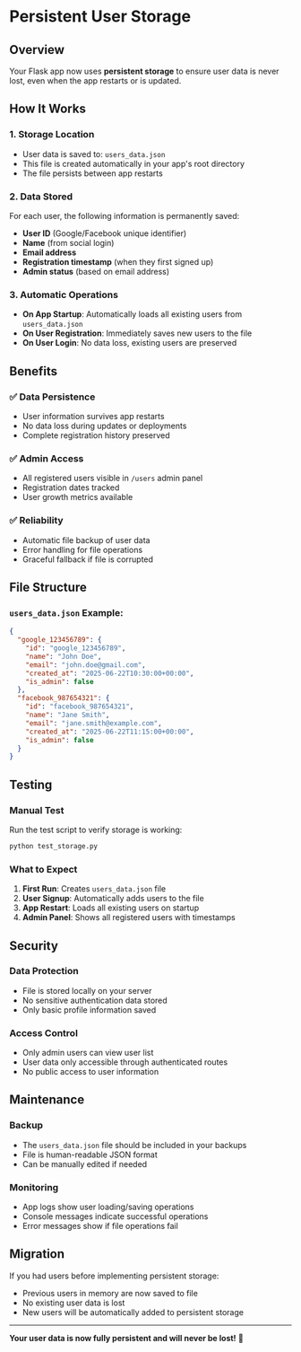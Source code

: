 # Persistent User Storage

## Overview
Your Flask app now uses **persistent storage** to ensure user data is never lost, even when the app restarts or is updated.

## How It Works

### 1. Storage Location
- User data is saved to: `users_data.json`
- This file is created automatically in your app's root directory
- The file persists between app restarts

### 2. Data Stored
For each user, the following information is permanently saved:
- **User ID** (Google/Facebook unique identifier)
- **Name** (from social login)
- **Email address**
- **Registration timestamp** (when they first signed up)
- **Admin status** (based on email address)

### 3. Automatic Operations
- **On App Startup**: Automatically loads all existing users from `users_data.json`
- **On User Registration**: Immediately saves new users to the file
- **On User Login**: No data loss, existing users are preserved

## Benefits

### ✅ **Data Persistence**
- User information survives app restarts
- No data loss during updates or deployments
- Complete registration history preserved

### ✅ **Admin Access**
- All registered users visible in `/users` admin panel
- Registration dates tracked
- User growth metrics available

### ✅ **Reliability**
- Automatic file backup of user data
- Error handling for file operations
- Graceful fallback if file is corrupted

## File Structure

### `users_data.json` Example:
```json
{
  "google_123456789": {
    "id": "google_123456789",
    "name": "John Doe",
    "email": "john.doe@gmail.com",
    "created_at": "2025-06-22T10:30:00+00:00",
    "is_admin": false
  },
  "facebook_987654321": {
    "id": "facebook_987654321", 
    "name": "Jane Smith",
    "email": "jane.smith@example.com",
    "created_at": "2025-06-22T11:15:00+00:00",
    "is_admin": false
  }
}
```

## Testing

### Manual Test
Run the test script to verify storage is working:
```bash
python test_storage.py
```

### What to Expect
1. **First Run**: Creates `users_data.json` file
2. **User Signup**: Automatically adds users to the file
3. **App Restart**: Loads all existing users on startup
4. **Admin Panel**: Shows all registered users with timestamps

## Security

### Data Protection
- File is stored locally on your server
- No sensitive authentication data stored
- Only basic profile information saved

### Access Control
- Only admin users can view user list
- User data only accessible through authenticated routes
- No public access to user information

## Maintenance

### Backup
- The `users_data.json` file should be included in your backups
- File is human-readable JSON format
- Can be manually edited if needed

### Monitoring
- App logs show user loading/saving operations
- Console messages indicate successful operations
- Error messages show if file operations fail

## Migration

If you had users before implementing persistent storage:
- Previous users in memory are now saved to file
- No existing user data is lost
- New users will be automatically added to persistent storage

---

**Your user data is now fully persistent and will never be lost!** 🎉
